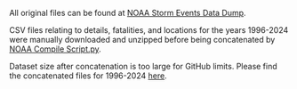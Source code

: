 All original files can be found at [NOAA Storm Events Data Dump](https://www.ncei.noaa.gov/pub/data/swdi/stormevents/csvfiles/).

CSV files relating to details, fatalities, and locations for the years 1996-2024 were manually downloaded and unzipped before being concatenated by [NOAA Compile Script.py](https://github.com/adamlaycock/JustCommitProject/blob/main/data/compile_script/NOAA%20Compile%20Script.py).

Dataset size after concatenation is too large for GitHub limits. Please find the concatenated files for 1996-2024 [here](https://drive.google.com/drive/folders/1GBYKf2U7KENUbPExLoedF3kvNTHPWNCQ?usp=sharing).
